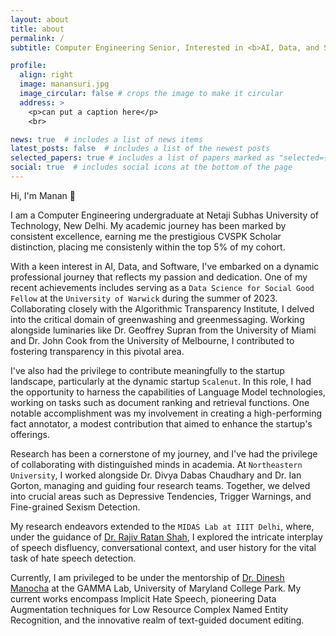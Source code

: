 ```yaml
---
layout: about
title: about
permalink: /
subtitle: Computer Engineering Senior, Interested in <b>AI, Data, and Software </b>

profile:
  align: right
  image: manansuri.jpg
  image_circular: false # crops the image to make it circular
  address: >
    <p>can put a caption here</p>
    <br>

news: true  # includes a list of news items
latest_posts: false  # includes a list of the newest posts
selected_papers: true # includes a list of papers marked as "selected={true}"
social: true  # includes social icons at the bottom of the page
---
```


Hi, I'm Manan 👋

I am a Computer Engineering undergraduate at Netaji Subhas University of Technology, New Delhi. My academic journey has been marked by consistent excellence, earning me the prestigious CVSPK Scholar distinction, placing me consistenly within the top 5% of my cohort.

With a keen interest in AI, Data, and Software, I've embarked on a dynamic professional journey that reflects my passion and dedication. One of my recent achievements includes serving as a `Data Science for Social Good Fellow` at the `University of Warwick` during the summer of 2023. Collaborating closely with the Algorithmic Transparency Institute, I delved into the critical domain of greenwashing and greenmessaging. Working alongside luminaries like Dr. Geoffrey Supran from the University of Miami and Dr. John Cook from the University of Melbourne, I contributed to fostering transparency in this pivotal area.

I've also had the privilege to contribute meaningfully to the startup landscape, particularly at the dynamic startup `Scalenut`. In this role, I had the opportunity to harness the capabilities of Language Model technologies, working on tasks such as document ranking and retrieval functions. One notable accomplishment was my involvement in creating a high-performing fact annotator, a modest contribution that aimed to enhance the startup's offerings.

Research has been a cornerstone of my journey, and I've had the privilege of collaborating with distinguished minds in academia. At `Northeastern University`, I worked alongside Dr. Divya Dabas Chaudhary and Dr. Ian Gorton, managing and guiding four research teams. Together, we delved into crucial areas such as Depressive Tendencies, Trigger Warnings, and Fine-grained Sexism Detection.

My research endeavors extended to the `MIDAS Lab at IIIT Delhi`, where, under the guidance of [Dr. Rajiv Ratan Shah](), I explored the intricate interplay of speech disfluency, conversational context, and user history for the vital task of hate speech detection.

Currently, I am privileged to be under the mentorship of [Dr. Dinesh Manocha]() at the GAMMA Lab, University of Maryland College Park. My current works encompass Implicit Hate Speech, pioneering Data Augmentation techniques for Low Resource Complex Named Entity Recognition, and the innovative realm of text-guided document editing.

